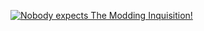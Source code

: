 [![Nobody expects The Modding Inquisition!](https://yt-embed.herokuapp.com/embed?v=yKQ_sQKBASM)](http://youtu.be/yKQ_sQKBASM)
